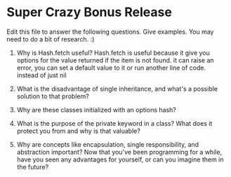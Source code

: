# Super Crazy Bonus Release

Edit this file to answer the following questions. Give examples. You may need to do a bit of research. :)

1. Why is Hash.fetch useful?
	Hash.fetch is useful because it give you options for the value returned if the item is not found. it can raise an error, you can set a default value to it or run another line of code. instead of just nil

2. What is the disadvantage of single inheritance, and what's a possible solution to that problem?

3. Why are these classes initialized with an options hash?

4. What is the purpose of the private keyword in a class? What does it protect you from and why is that valuable?

5. Why are concepts like encapsulation, single responsibility, and abstraction important? Now that you've been programming for a while, have you seen any advantages for yourself, or can you imagine them in the future?

